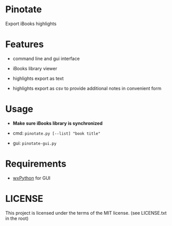 Pinotate
========

Export iBooks highlights

Features
========

* command line and gui interface  

* iBooks library viewer  

* highlights export as text  

* highlights export as csv to provide additional notes in convenient form  

Usage
=====

* **Make sure iBooks library is synchronized**

* cmd: `pinotate.py [--list] "book title"`  

* gui: `pinotate-gui.py`

Requirements
============

* [wxPython](https://wxpython.org/download.php#osx) for GUI

LICENSE
=======

This project is licensed under the terms of the MIT license. (see LICENSE.txt in the root)  